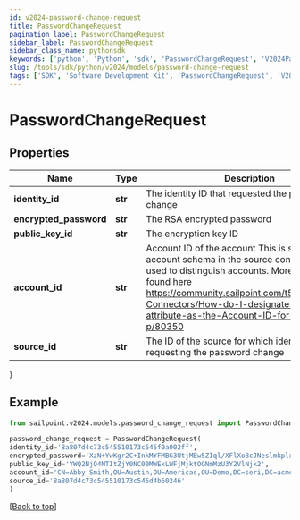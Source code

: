 ```yaml
---
id: v2024-password-change-request
title: PasswordChangeRequest
pagination_label: PasswordChangeRequest
sidebar_label: PasswordChangeRequest
sidebar_class_name: pythonsdk
keywords: ['python', 'Python', 'sdk', 'PasswordChangeRequest', 'V2024PasswordChangeRequest'] 
slug: /tools/sdk/python/v2024/models/password-change-request
tags: ['SDK', 'Software Development Kit', 'PasswordChangeRequest', 'V2024PasswordChangeRequest']
---
```


# PasswordChangeRequest


## Properties

Name | Type | Description | Notes
------------ | ------------- | ------------- | -------------
**identity_id** | **str** | The identity ID that requested the password change | [optional] 
**encrypted_password** | **str** | The RSA encrypted password | [optional] 
**public_key_id** | **str** | The encryption key ID | [optional] 
**account_id** | **str** | Account ID of the account This is specified per account schema in the source configuration. It is used to distinguish accounts. More info can be found here https://community.sailpoint.com/t5/IdentityNow-Connectors/How-do-I-designate-an-account-attribute-as-the-Account-ID-for-a/ta-p/80350 | [optional] 
**source_id** | **str** | The ID of the source for which identity is requesting the password change | [optional] 
}

## Example

```python
from sailpoint.v2024.models.password_change_request import PasswordChangeRequest

password_change_request = PasswordChangeRequest(
identity_id='8a807d4c73c545510173c545f0a002ff',
encrypted_password='XzN+YwKgr2C+InkMYFMBG3UtjMEw5ZIql/XFlXo8cJNeslmkplx6vn4kd4/43IF9STBk5RnzR6XmjpEO+FwHDoiBwYZAkAZK/Iswxk4OdybG6Y4MStJCOCiK8osKr35IMMSV/mbO4wAeltoCk7daTWzTGLiI6UaT5tf+F2EgdjJZ7YqM8W8r7aUWsm3p2Xt01Y46ZRx0QaM91QruiIx2rECFT2pUO0wr+7oQ77jypATyGWRtADsu3YcvCk/6U5MqCnXMzKBcRas7NnZdSL/d5H1GglVGz3VLPMaivG4/oL4chOMmFCRl/zVsGxZ9RhN8rxsRGFFKn+rhExTi+bax3A==',
public_key_id='YWQ2NjQ4MTItZjY0NC00MWExLWFjMjktOGNmMzU3Y2VlNjk2',
account_id='CN=Abby Smith,OU=Austin,OU=Americas,OU=Demo,DC=seri,DC=acme,DC=com',
source_id='8a807d4c73c545510173c545d4b60246'
)

```
[[Back to top]](#) 


